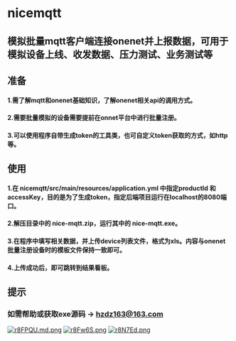 # nicemqtt
## 模拟批量mqtt客户端连接onenet并上报数据，可用于模拟设备上线、收发数据、压力测试、业务测试等
## 准备
#### 1.需了解mqtt和onenet基础知识，了解onenet相关api的调用方式。
#### 2.需要批量模拟的设备需要提前在onnet平台中进行批量注册。
#### 3.可以使用程序自带生成token的工具类，也可自定义token获取的方式，如http等。
## 使用
####  1.在 nicemqtt/src/main/resources/application.yml 中指定productId 和 accessKey，目的是为了生成token，指定后端项目运行在localhost的8080端口。
####  2.解压目录中的 nice-mqtt.zip，运行其中的 nice-mqtt.exe。
####  3.在程序中填写相关数据，并上传device列表文件，格式为xls。内容与onenet批量注册设备时的模板文件保持一致即可。
####  4.上传成功后，即可跳转到结果看板。
## 提示
### 如需帮助或获取exe源码 -> hzdz163@163.com
[![r8FPQU.md.png](https://s3.ax1x.com/2020/12/17/r8FPQU.md.png)](https://imgchr.com/i/r8FPQU)
[![r8Fw6S.png](https://s3.ax1x.com/2020/12/17/r8Fw6S.png)](https://imgchr.com/i/r8Fw6S)
[![r8N7Ed.png](https://s3.ax1x.com/2020/12/17/r8N7Ed.png)](https://imgchr.com/i/r8N7Ed)
